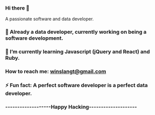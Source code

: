### Hi there 👋
A passionate software and data developer.
### 🔭 Already a data developer, currently working on being a software development.
### 🌱 I’m currently learning Javascript (jQuery and React) and Ruby.
### How to reach me: winslangt@gmail.com
### ⚡ Fun fact: A perfect software developer is a perfect data developer. 
### -------------------Happy Hacking--------------------

